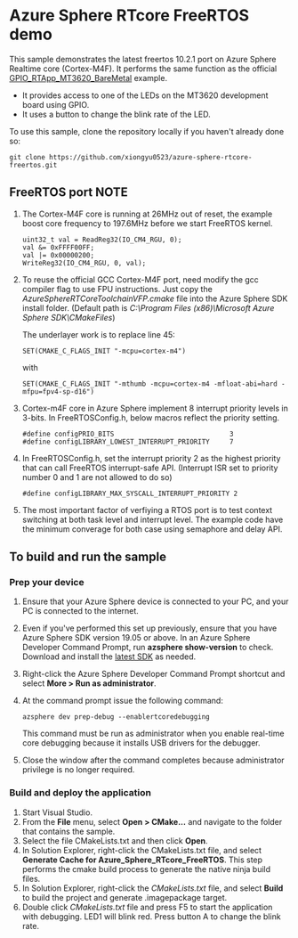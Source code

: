 ﻿# Azure Sphere RTcore FreeRTOS demo

This sample demonstrates the latest freertos 10.2.1 port on Azure Sphere Realtime core (Cortex-M4F). It performs the same function as the official [GPIO_RTApp_MT3620_BareMetal]([../GPIO_HighLevelApp/README.md](https://github.com/Azure/azure-sphere-samples/tree/master/Samples/GPIO/GPIO_RTApp_MT3620_BareMetal)) example.

- It provides access to one of the LEDs on the MT3620 development board using GPIO.
- It uses a button to change the blink rate of the LED.


To use this sample, clone the repository locally if you haven't already done so:

```
git clone https://github.com/xiongyu0523/azure-sphere-rtcore-freertos.git
```

## FreeRTOS port NOTE

1. The Cortex-M4F core is running at 26MHz out of reset, the example boost core frequency to 197.6MHz before we start FreeRTOS kernel. 
   
   ```
   uint32_t val = ReadReg32(IO_CM4_RGU, 0);
   val &= 0xFFFF00FF;
   val |= 0x00000200;
   WriteReg32(IO_CM4_RGU, 0, val);
   ```
   
2. To reuse the official GCC Cortex-M4F port, need modify the gcc compiler flag to use FPU instructions. Just copy the *AzureSphereRTCoreToolchainVFP.cmake* file into the Azure Sphere SDK install folder. (Default path is *C:\Program Files (x86)\Microsoft Azure Sphere SDK\CMakeFiles*)

    The underlayer work is to replace line 45:

    `SET(CMAKE_C_FLAGS_INIT "-mcpu=cortex-m4")`

    with

    `SET(CMAKE_C_FLAGS_INIT "-mthumb -mcpu=cortex-m4 -mfloat-abi=hard -mfpu=fpv4-sp-d16")`

3. Cortex-m4F core in Azure Sphere implement 8 interrupt priority levels in 3-bits. In FreeRTOSConfig.h, below macros reflect the priority setting.

    ```
    #define configPRIO_BITS       		                3        
    #define configLIBRARY_LOWEST_INTERRUPT_PRIORITY		7
    ```

4. In FreeRTOSConfig.h, set the interrupt priority 2 as the highest priority that can call FreeRTOS interrupt-safe API. (Interrupt ISR set to priority number 0 and 1 are not allowed to do so)
   
   ```
   #define configLIBRARY_MAX_SYSCALL_INTERRUPT_PRIORITY 2
   ```


5. The most important factor of verfiying a RTOS port is to test context switching at both task level and interrupt level. The example code have the minimum converage for both case using semaphore and delay API.

## To build and run the sample

### Prep your device

1. Ensure that your Azure Sphere device is connected to your PC, and your PC is connected to the internet.
2. Even if you've performed this set up previously, ensure that you have Azure Sphere SDK version 19.05 or above. In an Azure Sphere Developer Command Prompt, run **azsphere show-version** to check. Download and install the [latest SDK](https://aka.ms/AzureSphereSDKDownload) as needed.
3. Right-click the Azure Sphere Developer Command Prompt shortcut and select **More > Run as administrator**.
4. At the command prompt issue the following command:

   ```
   azsphere dev prep-debug --enablertcoredebugging
   ```

   This command must be run as administrator when you enable real-time core debugging because it installs USB drivers for the debugger.
5. Close the window after the command completes because administrator privilege is no longer required.  

### Build and deploy the application

1. Start Visual Studio.
2. From the **File** menu, select **Open > CMake...** and navigate to the folder that contains the sample.
3. Select the file CMakeLists.txt and then click **Open**. 
4. In Solution Explorer, right-click the CMakeLists.txt file, and select **Generate Cache for Azure_Sphere_RTcore_FreeRTOS**. This step performs the cmake build process to generate the native ninja build files. 
5. In Solution Explorer, right-click the *CMakeLists.txt* file, and select **Build** to build the project and generate .imagepackage target.
6. Double click *CMakeLists.txt* file and press F5 to start the application with debugging. LED1 will blink red. Press button A to change the blink rate.
